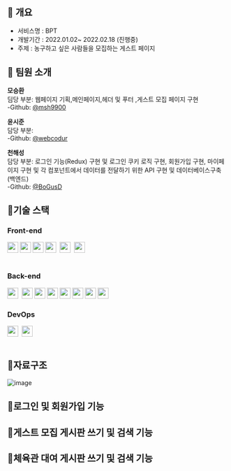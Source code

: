 


## 📄 개요
- 서비스명 : BPT
- 개발기간 : 2022.01.02~ 2022.02.18 (진행중)
- 주제 : 농구하고 싶은 사람들을 모집하는 게스트 페이지

## 🫶 팀원 소개

**모승환**
<br />
딤당 부분: 웹페이지 기획,메인페이지,헤더 및 푸터 ,게스트 모집 페이지 구현
<br />
-Github: [@msh9900](https://github.com/msh9000)

**윤시준**
<br />
담당 부분:
<br />
-Github: [@webcodur](https://github.com/webcodur)

**천해성**
<br />
담당 부분:  로그인 기능(Redux) 구현 및  로그인 쿠키 로직 구현, 회원가입 구현, 마이페이지 구현 및 각 컴포넌트에서 데이터를 전달하기 위한 API 구현 및 데이터베이스구축 (백엔드)
<br />
-Github: [@BoGusD](https://github.com/BoGusD)

## 🔨기술 스택

### Front-end

<div>
<img src="https://img.shields.io/badge/Next-black?style=flat-square&logo=Next.js&logoColor=white" height="25px">
<img src="https://img.shields.io/badge/SASS-FE2EF7?style=flat-square&logo=SASS&logoColor=white" height="25px">
<img src="https://img.shields.io/badge/JavaScript-F7DF1E?style=flat-square&logo=JavaScript&logoColor=white" height="25px">
<img src="https://img.shields.io/badge/Redux-764ABC?style=flat-square&logo=Redux&logoColor=black" height="25"/>&nbsp
<img src="https://img.shields.io/badge/React-61DAFB?style=flat-square&logo=React&logoColor=black" height="25"/>&nbsp
<img src="https://img.shields.io/badge/TypeScript-9TDAFB?style=flat-square&logo=TypeScript&logoColor=white" height="25"/>&nbsp
</div>
<br />

### Back-end
<div>
<img src="https://img.shields.io/badge/TypeScript-9TDAFB?style=flat-square&logo=TypeScript&logoColor=white" height="25"/>&nbsp
<img src="https://img.shields.io/badge/JavaScript-F7DF1E?style=flat-square&logo=JavaScript&logoColor=white" height="25px">
<img src="https://img.shields.io/badge/Node.js-339933?style=flat-square&logo=Node.js&logoColor=white" height="25px">
<img src="https://img.shields.io/badge/Express-000000?style=flat-square&logo=express&logoColor=white" height="25px">
<img src="https://img.shields.io/badge/mongoDB-47A248?style=flat-square&logo=mongoDB&logoColor=white" height="25px">
<img src="https://img.shields.io/badge/nodemailer-686854?style=flat-square&logo=nodemailer&logoColor=white" height="25px">
<img src="https://img.shields.io/badge/puppeteer-95B854?style=flat-square&logo=puppeteer&logoColor=white"height="25px">
 <img src="https://img.shields.io/badge/AWS-black?style=flat-square&logo=AWS&logoColor=white" height="25"/>&nbsp
</div>

### DevOps
<div>
<img src="https://img.shields.io/badge/PostMan-FAAC58?style=flat-square&logo=PostMan&logoColor=white" height="25"/>&nbsp
<img src="https://img.shields.io/badge/Github-black?style=flat-square&logo=Github&logoColor=white" height="25"/>&nbsp
</div>
<br />

## 📁자료구조
![image](https://user-images.githubusercontent.com/100825999/219877403-a57d89fe-e7f8-486a-b86c-6557f7083d38.png)

## 📜로그인 및 회원가입 기능

## 📜게스트 모집 게시판 쓰기 및 검색 기능

## 📜체육관 대여 게시판 쓰기 및 검색 기능

